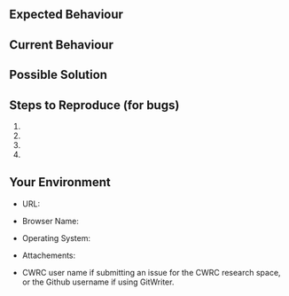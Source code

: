 <!--- Provide a concise but specific and meaningful summary of the issue in the Title above -->

## Expected Behaviour
<!--- If you're describing a bug, tell us what should happen -->
<!--- If you're suggesting a change/improvement, tell us how it should work -->

## Current Behaviour
<!--- If describing a bug, tell us what happens instead of the expected behaviour -->
<!--- If suggesting a change/improvement, explain the difference from current behaviour -->

## Possible Solution
<!--- Not obligatory, but suggest a fix/reason for the bug, -->
<!--- or suggestions on how to implement the addition or change -->

## Steps to Reproduce (for bugs)
<!--- Provide an unambiguous set of steps to -->
<!--- reproduce this bug.  Screenshots are invaluable.  -->
<!--- Links to screen videos or brief .gif files can help a lot too.   -->
1.
2.
3.
4.

## Your Environment
* URL:

* Browser Name:

* Operating System:

* Attachements:
<!--- Please attach any relevant files (XML documents, screenshots, etc.) or specify the document template you were using -->

* CWRC user name if submitting an issue for the CWRC research space, or the Github username if using GitWriter.
